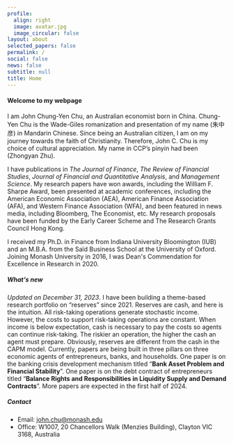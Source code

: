 ```yaml
---
profile:
  align: right
  image: avatar.jpg
  image_circular: false
layout: about
selected_papers: false
permalink: /
social: false
news: false
subtitle: null
title: Home
---
```

#### W﻿elcome to my webpage

I am John Chung-Yen Chu, an Australian economist born in China. Chung-Yen Chu is the Wade-Giles romanization and presentation of my name (朱中彦) in Mandarin Chinese. Since being an Australian citizen, I am on my journey towards the faith of Christianity. Therefore, John C. Chu is my choice of cultural appreciation. My name in CCP’s pinyin had been (Zhongyan Zhu).

I have publications in *The Journal of Finance*, *The Review of Financial Studies*, *Journal of Financial and Quantitative Analysis*, and *Management Science*. My research papers have won awards, including the William F. Sharpe Award, been presented at academic conferences, including the American Economic Association (AEA), American Finance Association (AFA), and Western Finance Association (WFA), and been featured in news media, including Bloomberg, The Economist, etc. My research proposals have been funded by the Early Career Scheme and The Research Grants Council Hong Kong.

I received my Ph.D. in Finance from Indiana University Bloomington (IUB) and an M.B.A. from the Saïd Business School at the University of Oxford. Joining Monash University in 2016, I was Dean's Commendation for Excellence in Research in 2020.

##### W﻿hat's new

*Updated on December 31, 2023*. I have been building a theme-based research portfolio on “reserves” since 2021. Reserves are cash, and here is the intuition. All risk-taking operations generate stochastic income. However, the costs to support risk-taking operations are constant. When income is below expectation, cash is necessary to pay the costs so agents can continue risk-taking.  The riskier an operation, the higher the cash an agent must prepare. Obviously, reserves are different from the cash in the CAPM model. Currently, papers are being built in three pillars on three economic agents of entrepreneurs, banks, and households. One paper is on the banking crisis development mechanism titled “**Bank Asset Problem and Financial Stability**”. One paper is on the debt contract of entrepreneurs titled “**Balance Rights and Responsibilities in Liquidity Supply and Demand Contracts**”. More papers are expected in the first half of 2024.

##### Contact

* Email: <a href="mailto:john.chu@monash.edu">john.chu@monash.edu</a>
* Office: W1007, 20 Chancellors Walk (Menzies Building), Clayton VIC 3168, Australia